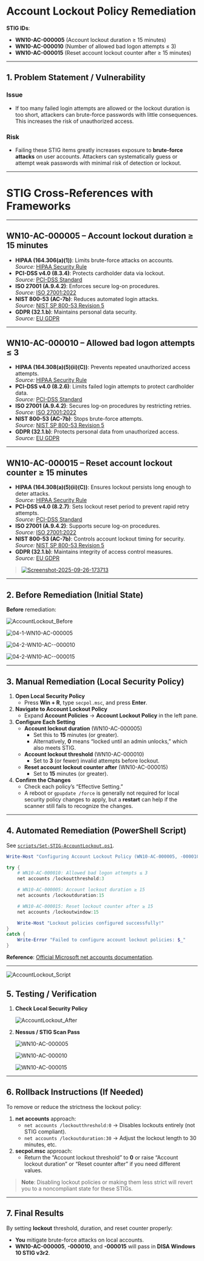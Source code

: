 # Account Lockout Policy Remediation
**STIG IDs**:  
- **WN10-AC-000005** (Account lockout duration ≥ 15 minutes)  
- **WN10-AC-000010** (Number of allowed bad logon attempts ≤ 3)  
- **WN10-AC-000015** (Reset account lockout counter after ≥ 15 minutes)

---

## 1. Problem Statement / Vulnerability

### Issue
- If too many failed login attempts are allowed or the lockout duration is too short, attackers can brute-force passwords with little consequences. This increases the risk of unauthorized access.

### Risk
- Failing these STIG items greatly increases exposure to **brute-force attacks** on user accounts. Attackers can systematically guess or attempt weak passwords with minimal risk of detection or lockout.


---


# STIG Cross-References with Frameworks

---

## WN10-AC-000005 – Account lockout duration ≥ 15 minutes
- **HIPAA (164.306(a)(1))**: Limits brute-force attacks on accounts.  
  *Source:* [HIPAA Security Rule](https://www.hhs.gov/hipaa/for-professionals/security/index.html)
- **PCI-DSS v4.0 (8.3.4)**: Protects cardholder data via lockout.  
  *Source:* [PCI-DSS Standard](https://www.pcisecuritystandards.org/pci_security/)
- **ISO 27001 (A.9.4.2)**: Enforces secure log-on procedures.  
  *Source:* [ISO 27001:2022](https://www.iso.org/standard/82875.html)
- **NIST 800-53 (AC-7b)**: Reduces automated login attacks.  
  *Source:* [NIST SP 800-53 Revision 5](https://csrc.nist.gov/publications/detail/sp/800-53/rev-5/final)
- **GDPR (32.1.b)**: Maintains personal data security.  
  *Source:* [EU GDPR](https://gdpr-info.eu/art-32-gdpr/)

---

## WN10-AC-000010 – Allowed bad logon attempts ≤ 3
- **HIPAA (164.308(a)(5)(ii)(C))**: Prevents repeated unauthorized access attempts.  
  *Source:* [HIPAA Security Rule](https://www.hhs.gov/hipaa/for-professionals/security/index.html)
- **PCI-DSS v4.0 (8.2.6)**: Limits failed login attempts to protect cardholder data.  
  *Source:* [PCI-DSS Standard](https://www.pcisecuritystandards.org/pci_security/)
- **ISO 27001 (A.9.4.2)**: Secures log-on procedures by restricting retries.  
  *Source:* [ISO 27001:2022](https://www.iso.org/standard/82875.html)
- **NIST 800-53 (AC-7b)**: Stops brute-force attempts.  
  *Source:* [NIST SP 800-53 Revision 5](https://csrc.nist.gov/publications/detail/sp/800-53/rev-5/final)
- **GDPR (32.1.b)**: Protects personal data from unauthorized access.  
  *Source:* [EU GDPR](https://gdpr-info.eu/art-32-gdpr/)

---

## WN10-AC-000015 – Reset account lockout counter ≥ 15 minutes
- **HIPAA (164.308(a)(5)(ii)(C))**: Ensures lockout persists long enough to deter attacks.  
  *Source:* [HIPAA Security Rule](https://www.hhs.gov/hipaa/for-professionals/security/index.html)
- **PCI-DSS v4.0 (8.2.7)**: Sets lockout reset period to prevent rapid retry attempts.  
  *Source:* [PCI-DSS Standard](https://www.pcisecuritystandards.org/pci_security/)
- **ISO 27001 (A.9.4.2)**: Supports secure log-on procedures.  
  *Source:* [ISO 27001:2022](https://www.iso.org/standard/82875.html)
- **NIST 800-53 (AC-7b)**: Controls account lockout timing for security.  
  *Source:* [NIST SP 800-53 Revision 5](https://csrc.nist.gov/publications/detail/sp/800-53/rev-5/final)
- **GDPR (32.1.b)**: Maintains integrity of access control measures.  
  *Source:* [EU GDPR](https://gdpr-info.eu/art-32-gdpr/)


> <a href="https://ibb.co/zW9XdPrm"><img src="https://i.ibb.co/BHWykTtf/Screenshot-2025-09-26-173713.png" alt="Screenshot-2025-09-26-173713" border="0"></a>
---

## 2. Before Remediation (Initial State)

**Before** remediation:

![AccountLockout_Before](https://github.com/user-attachments/assets/18e4a971-fa61-43ad-a34b-6aa68b3ed407)

![04-1-WN10-AC-000005](https://github.com/user-attachments/assets/8ec5b8fa-bd50-410f-b839-0924245f5c9d)

![04-2-WN10-AC--000010](https://github.com/user-attachments/assets/7f54567e-4dac-4d0a-8759-3245573ef95a)

![04-2-WN10-AC--000015](https://github.com/user-attachments/assets/6b2e2e37-4b0f-4099-97e8-8ab8edac4c1e)

---

## 3. Manual Remediation (Local Security Policy)

1. **Open Local Security Policy**
   - Press **Win + R**, type `secpol.msc`, and press **Enter**.
2. **Navigate to Account Lockout Policy**
   - Expand **Account Policies** → **Account Lockout Policy** in the left pane.
3. **Configure Each Setting**  
   - **Account lockout duration** (WN10-AC-000005)  
     - Set this to **15** minutes (or greater). 
     - Alternatively, **0** means “locked until an admin unlocks,” which also meets STIG.  
   - **Account lockout threshold** (WN10-AC-000010)  
     - Set to **3** (or fewer) invalid attempts before lockout.  
   - **Reset account lockout counter after** (WN10-AC-000015)  
     - Set to **15** minutes (or greater).  
4. **Confirm the Changes**
   - Check each policy’s “Effective Setting.”  
   - A reboot or `gpupdate /force` is generally not required for local security policy changes to apply, but a **restart** can help if the scanner still fails to recognize the changes.

---

## 4. Automated Remediation (PowerShell Script)

See [`scripts/Set-STIG-AccountLockout.ps1`](../scripts/Set-STIG-AccountLockout.ps1).

```powershell
Write-Host "Configuring Account Lockout Policy (WN10-AC-000005, -000010, -000015)..." -ForegroundColor Cyan

try {
    # WN10-AC-000010: Allowed bad logon attempts ≤ 3
    net accounts /lockoutthreshold:3

    # WN10-AC-000005: Account lockout duration ≥ 15
    net accounts /lockoutduration:15

    # WN10-AC-000015: Reset lockout counter after ≥ 15
    net accounts /lockoutwindow:15

    Write-Host "Lockout policies configured successfully!"
}
catch {
    Write-Error "Failed to configure account lockout policies: $_"
}
```

**Reference**: [Official Microsoft net accounts documentation](https://learn.microsoft.com/en-us/troubleshoot/windows-server/networking/net-commands-on-operating-systems).

---

![AccountLockout_Script](https://github.com/user-attachments/assets/ec77f57b-a214-474e-ad72-55cc28f09b20)


## 5. Testing / Verification

1. **Check Local Security Policy**  

   ![AccountLockout_After](https://github.com/user-attachments/assets/7923eb16-d87c-462f-b095-785bbaca65f0)
  
2. **Nessus / STIG Scan Pass**
   
   ![WN10-AC-000005](https://github.com/user-attachments/assets/8753e8e1-0a3e-48e7-a85e-1cc2741c1cff)

   ![WN10-AC-000010](https://github.com/user-attachments/assets/9cd27ac6-7d4e-47e7-9980-e4ee38b53ae8)

   ![WN10-AC-000015](https://github.com/user-attachments/assets/bbd9c8b3-3aee-4805-be20-6d505874a05c)


---

## 6. Rollback Instructions (If Needed)

To remove or reduce the strictness the lockout policy:

1. **net accounts** approach:
   - `net accounts /lockoutthreshold:0` → Disables lockouts entirely (not STIG compliant).
   - `net accounts /lockoutduration:30` → Adjust the lockout length to 30 minutes, etc.
2. **secpol.msc** approach:
   - Return the “Account lockout threshold” to **0** or raise “Account lockout duration” or “Reset counter after” if you need different values.

> **Note**: Disabling lockout policies or making them less strict will revert you to a noncompliant state for these STIGs.

---

## 7. Final Results

By setting **lockout** threshold, duration, and reset counter properly:

- **You** mitigate brute-force attacks on local accounts.  
- **WN10-AC-000005**, **-000010**, and **-000015** will pass in **DISA Windows 10 STIG v3r2**.  
